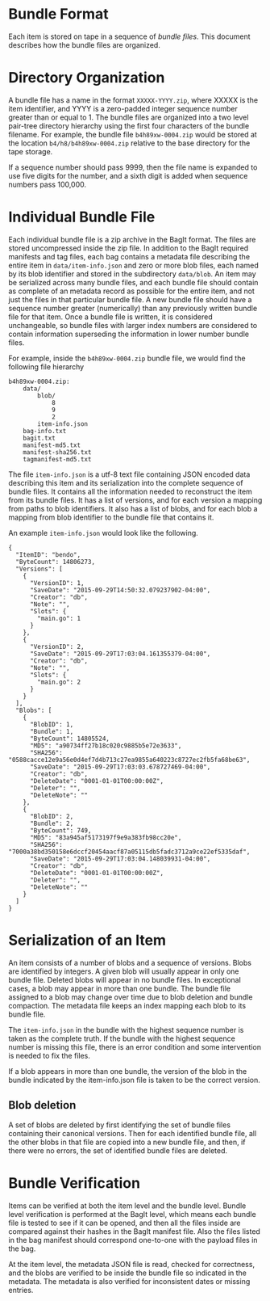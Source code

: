 Bundle Format
=============

Each item is stored on tape in a sequence of _bundle files_. This document
describes how the bundle files are organized.

# Directory Organization

A bundle file has a name in the format `XXXXX-YYYY.zip`, where XXXXX is the
item identifier, and YYYY is a zero-padded integer sequence number greater than
or equal to 1. The bundle files are organized into a two level pair-tree
directory hierarchy using the first four characters of the bundle filename. For
example, the bundle file `b4h89xw-0004.zip` would be stored at the location
`b4/h8/b4h89xw-0004.zip` relative to the base directory for the tape storage.

If a sequence number should pass 9999, then the file name is expanded to use
five digits for the number, and a sixth digit is added when sequence numbers
pass 100,000.

# Individual Bundle File

Each individual bundle file is a zip archive in the BagIt format. The files are
stored uncompressed inside the zip file. In addition to the BagIt required
manifests and tag files, each bag contains a metadata file describing the
entire item in `data/item-info.json` and zero or more blob files, each named by
its blob identifier and stored in the subdirectory `data/blob`. An item may be
serialized across many bundle files, and each bundle file should contain as
complete of an metadata record as possible for the entire item, and not just
the files in that particular bundle file. A new bundle file should have a
sequence number greater (numerically) than any previously written bundle file
for that item. Once a bundle file is written, it is considered unchangeable, so
bundle files with larger index numbers are considered to contain information
superseding the information in lower number bundle files.

For example, inside the `b4h89xw-0004.zip` bundle file, we would find the
following file hierarchy

    b4h89xw-0004.zip:
        data/
            blob/
                8
                9
                2
            item-info.json
        bag-info.txt
        bagit.txt
        manifest-md5.txt
        manifest-sha256.txt
        tagmanifest-md5.txt

The file `item-info.json` is a utf-8 text file containing JSON encoded data
describing this item and its serialization into the complete sequence of bundle
files. It contains all the information needed to reconstruct the item from its
bundle files. It has a list of versions, and for each version a mapping from
paths to blob identifiers. It also has a list of blobs, and for each blob a
mapping from blob identifier to the bundle file that contains it.

An example `item-info.json` would look like the following.

    {
      "ItemID": "bendo",
      "ByteCount": 14806273,
      "Versions": [
        {
          "VersionID": 1,
          "SaveDate": "2015-09-29T14:50:32.079237902-04:00",
          "Creator": "db",
          "Note": "",
          "Slots": {
            "main.go": 1
          }
        },
        {
          "VersionID": 2,
          "SaveDate": "2015-09-29T17:03:04.161355379-04:00",
          "Creator": "db",
          "Note": "",
          "Slots": {
            "main.go": 2
          }
        }
      ],
      "Blobs": [
        {
          "BlobID": 1,
          "Bundle": 1,
          "ByteCount": 14805524,
          "MD5": "a90734ff27b18c020c9885b5e72e3633",
          "SHA256": "0588cacce12e9a56e0d4ef7d4b713c27ea9855a640223c8727ec2fb5fa68be63",
          "SaveDate": "2015-09-29T17:03:03.678727469-04:00",
          "Creator": "db",
          "DeleteDate": "0001-01-01T00:00:00Z",
          "Deleter": "",
          "DeleteNote": ""
        },
        {
          "BlobID": 2,
          "Bundle": 2,
          "ByteCount": 749,
          "MD5": "83a945af5173197f9e9a383fb98cc20e",
          "SHA256": "7000a38bd350158e6dccf20454aacf87a05115db5fadc3712a9ce22ef5335daf",
          "SaveDate": "2015-09-29T17:03:04.148039931-04:00",
          "Creator": "db",
          "DeleteDate": "0001-01-01T00:00:00Z",
          "Deleter": "",
          "DeleteNote": ""
        }
      ]
    }


# Serialization of an Item

An item consists of a number of blobs and a sequence of versions. Blobs are
identified by integers. A given blob will usually appear in only one bundle
file. Deleted blobs will appear in no bundle files. In exceptional cases, a
blob may appear in more than one bundle. The bundle file assigned to a blob may
change over time due to blob deletion and bundle compaction. The metadata file
keeps an index mapping each blob to its bundle file.

The `item-info.json` in the bundle with the highest sequence number is taken as
the complete truth. If the bundle with the highest sequence number is missing
this file, there is an error condition and some intervention is needed to fix
the files.

If a blob appears in more than one bundle, the version of the blob in the
bundle indicated by the item-info.json file is taken to be the correct version.


## Blob deletion

A set of blobs are deleted by first identifying the set of bundle files
containing their canonical versions. Then for each identified bundle file, all
the other blobs in that file are copied into a new bundle file, and then, if
there were no errors, the set of identified bundle files are deleted.

# Bundle Verification

Items can be verified at both the item level and the bundle level. Bundle level
verification is performed at the BagIt level, which means each bundle file is
tested to see if it can be opened, and then all the files inside are compared
against their hashes in the BagIt manifest file. Also the files listed in
the bag manifest should correspond one-to-one with the payload files in the
bag.

At the item level, the metadata JSON file is read, checked for correctness, and
the blobs are verified to be inside the bundle file so indicated in the
metadata. The metadata is also verified for inconsistent dates or missing
entries.
